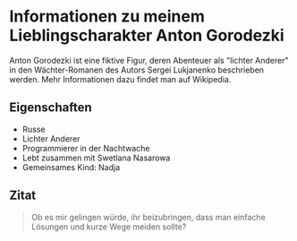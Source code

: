 # Informationen zu meinem Lieblingscharakter Anton Gorodezki

Anton Gorodezki ist eine fiktive Figur, deren Abenteuer als "lichter Anderer" in den Wächter-Romanen des Autors Sergei Lukjanenko beschrieben werden. Mehr Informationen dazu findet man auf Wikipedia.

## Eigenschaften
* Russe
* Lichter Anderer
* Programmierer in der Nachtwache
* Lebt zusammen mit Swetlana Nasarowa
* Gemeinsames Kind: Nadja

## Zitat
> Ob es mir gelingen würde, ihr beizubringen, dass man einfache Lösungen und kurze Wege meiden sollte?
